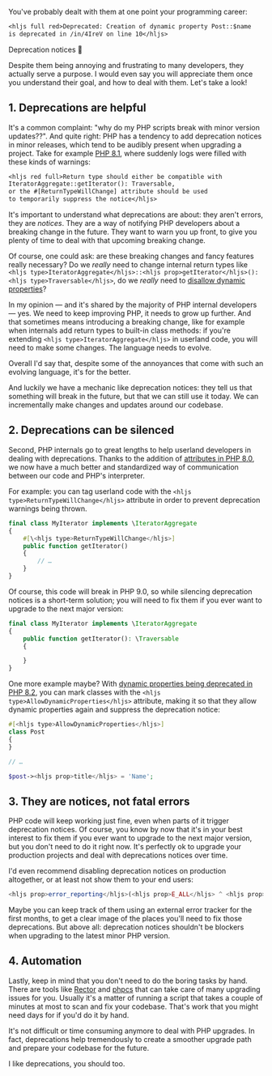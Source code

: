 You've probably dealt with them at one point your programming career:

```txt
<hljs full red>Deprecated: Creation of dynamic property Post::$name 
is deprecated in /in/4IreV on line 10</hljs>
```

Deprecation notices 🤢

Despite them being annoying and frustrating to many developers, they actually serve a purpose. I would even say you will appreciate them once you understand their goal, and how to deal with them. Let's take a look!

## 1. Deprecations are helpful

It's a common complaint: "why do my PHP scripts break with minor version updates??". And quite right: PHP has a tendency to add deprecation notices in minor releases, which tend to be audibly present when upgrading a project. Take for example [PHP 8.1](/blog/new-in-php-81#interal-method-return-types-rfc), where suddenly logs were filled with these kinds of warnings:

```txt
<hljs red full>Return type should either be compatible with 
IteratorAggregate::getIterator(): Traversable, 
or the #[ReturnTypeWillChange] attribute should be used 
to temporarily suppress the notice</hljs>
```

It's important to understand what deprecations are about: they aren't errors, they are _notices_. They are a way of notifying PHP developers about a breaking change in the future. They want to warn you up front, to give you plenty of time to deal with that upcoming breaking change.  

Of course, one could ask: are these breaking changes and fancy features really necessary? Do we _really_ need to change internal return types like `<hljs type>IteratorAggregate</hljs>::<hljs prop>getIterator</hljs>(): <hljs type>Traversable</hljs>`, do we _really_ need to [disallow dynamic properties](/blog/new-in-php-82#deprecate-dynamic-properties-rfc)?

In my opinion — and it's shared by the majority of PHP internal developers — yes. We need to keep improving PHP, it needs to grow up further. And that sometimes means introducing a breaking change, like for example when internals add return types to built-in class methods: if you're extending `<hljs type>IteratorAggregate</hljs>` in userland code, you will need to make some changes. The language needs to evolve. 

Overall I'd say that, despite some of the annoyances that come with such an evolving language, it's for the better.

And luckily we have a mechanic like deprecation notices: they tell us that something will break in the future, but that we can still use it today. We can incrementally make changes and updates around our codebase.

## 2. Deprecations can be silenced

Second, PHP internals go to great lengths to help userland developers in dealing with deprecations. Thanks to the addition of [attributes in PHP 8.0](/blog/attributes-in-php-8), we now have a much better and standardized way of communication between our code and PHP's interpreter.

For example: you can tag userland code with the `<hljs type>ReturnTypeWillChange</hljs>` attribute in order to prevent deprecation warnings being thrown.

```php
final class MyIterator implements \IteratorAggregate
{
    #[\<hljs type>ReturnTypeWillChange</hljs>]
    public function getIterator()
    {
        // …
    }
}
```

Of course, this code will break in PHP 9.0, so while silencing deprecation notices is a short-term solution; you will need to fix them if you ever want to upgrade to the next major version:

```php
final class MyIterator implements \IteratorAggregate
{
    public function getIterator(): \Traversable
    {

    }
}
```

One more example maybe? With [dynamic properties being deprecated in PHP 8.2](/blog/new-in-php-82#deprecate-dynamic-properties-rfc), you can mark classes with the `<hljs type>AllowDynamicProperties</hljs>` attribute, making it so that they allow dynamic properties again and suppress the deprecation notice:

```php
#[<hljs type>AllowDynamicProperties</hljs>]
class Post
{
}

// …

$post-><hljs prop>title</hljs> = 'Name';
```

## 3. They are notices, not fatal errors

PHP code will keep working just fine, even when parts of it trigger deprecation notices. Of course, you know by now that it's in your best interest to fix them if you ever want to upgrade to the next major version, but you don't need to do it right now. It's perfectly ok to upgrade your production projects and deal with deprecations notices over time.

I'd even recommend disabling deprecation notices on production altogether, or at least not show them to your end users:

```php
<hljs prop>error_reporting</hljs>(<hljs prop>E_ALL</hljs> ^ <hljs prop>E_DEPRECATED</hljs>);
```

Maybe you can keep track of them using an external error tracker for the first months, to get a clear image of the places you'll need to fix those deprecations. But above all: deprecation notices shouldn't be blockers when upgrading to the latest minor PHP version. 

## 4. Automation

Lastly, keep in mind that you don't need to do the boring tasks by hand. There are tools like [Rector](https://github.com/rectorphp/) and [phpcs](https://github.com/squizlabs/PHP_CodeSniffer/) that can take care of many upgrading issues for you. Usually it's a matter of running a script that takes a couple of minutes at most to scan and fix your codebase. That's work that you might need days for if you'd do it by hand.

It's not difficult or time consuming anymore to deal with PHP upgrades. In fact, deprecations help tremendously to create a smoother upgrade path and prepare your codebase for the future. 

I like deprecations, you should too.
